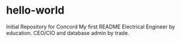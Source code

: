 # hello-world
Initial Repository for Concord
My first README
Electrical Engineer by education. CEO/CIO and database admin by trade.
